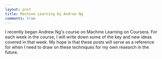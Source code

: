 ```yaml
---
layout: post
title: Machine Learning by Andrew Ng
comments: true
---
```


I recently began Andrew Ng's course on Machine Learning on Coursera. For each week in the course, I will write down some of the key and new ideas covered in that week. My hope is that these posts will serve as a reference for when I need to draw on these techniques for my own research in the future.

<!--excerpt-->

